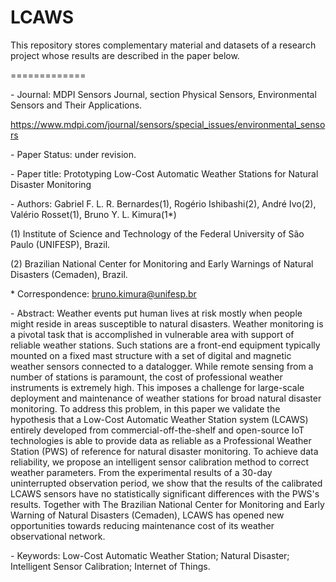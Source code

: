 # LCAWS

This repository stores complementary material and datasets of a research project whose results are described in the paper below.

=============

\- Journal: MDPI Sensors Journal, section Physical Sensors, Environmental Sensors and Their Applications.

https://www.mdpi.com/journal/sensors/special_issues/environmental_sensors

\- Paper Status: under revision.

\- Paper title: Prototyping Low-Cost Automatic Weather Stations for Natural Disaster Monitoring 

\- Authors: Gabriel F. L. R. Bernardes(1), Rogério Ishibashi(2), André  Ivo(2), Valério Rosset(1), Bruno Y. L. Kimura(1*)

(1) Institute of Science and Technology of the Federal University of São Paulo (UNIFESP), Brazil. 

(2) Brazilian National Center for Monitoring and Early Warnings of Natural Disasters (Cemaden), Brazil.

\* Correspondence: bruno.kimura@unifesp.br

\- Abstract: Weather events put human lives at risk mostly when people might reside in areas susceptible to natural disasters. Weather monitoring is a pivotal task that is accomplished in vulnerable area with support of reliable weather stations. Such stations are a front-end equipment typically mounted on a fixed mast structure with a set of digital and magnetic weather sensors connected to a datalogger. While remote sensing from a number of stations is paramount, the cost of professional weather instruments is extremely high. This imposes a challenge for large-scale deployment and maintenance of weather stations for broad natural disaster monitoring. To address this problem, in this paper we validate the hypothesis that a Low-Cost Automatic Weather Station system (LCAWS) entirely developed from commercial-off-the-shelf and open-source IoT technologies is able to provide data as reliable as a Professional Weather Station (PWS) of reference for natural disaster monitoring. To achieve data reliability, we propose an intelligent sensor calibration method to correct weather parameters.  From the experimental results of a 30-day uninterrupted observation period, we show that the results of the calibrated LCAWS sensors have no statistically significant differences with the PWS's results. Together with The Brazilian National Center for Monitoring and Early Warning of Natural Disasters (Cemaden), LCAWS has opened new opportunities towards reducing maintenance cost of its weather observational network.

\- Keywords: Low-Cost Automatic Weather Station; Natural Disaster; Intelligent Sensor Calibration; Internet of Things.

